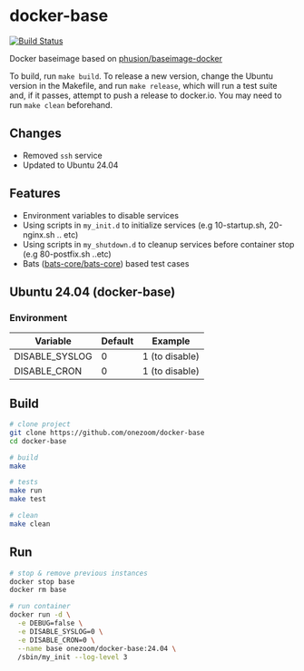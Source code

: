 # docker-base

[![Build Status](https://travis-ci.com/madharjan/docker-base.svg?branch=master)](https://travis-ci.com/madharjan/docker-base)

Docker baseimage based on [phusion/baseimage-docker](https://github.com/phusion/baseimage-docker)

To build, run `make build`. To release a new version, change the Ubuntu version in the
Makefile, and run `make release`, which will run a test suite and, if it passes,
attempt to push a release to docker.io. You may need to run `make clean` beforehand.

## Changes

* Removed `ssh` service
* Updated to Ubuntu 24.04

## Features

* Environment variables to disable services
* Using scripts in `my_init.d` to initialize services (e.g 10-startup.sh, 20-nginx.sh .. etc)
* Using scripts in `my_shutdown.d` to cleanup services before container stop (e.g 80-postfix.sh ..etc)
* Bats ([bats-core/bats-core](https://github.com/bats-core/bats-core)) based test cases

## Ubuntu 24.04 (docker-base)

### Environment

| Variable       | Default | Example        |
|----------------|---------|----------------|
| DISABLE_SYSLOG | 0       | 1 (to disable) |
| DISABLE_CRON   | 0       | 1 (to disable) |

## Build

```bash
# clone project
git clone https://github.com/onezoom/docker-base
cd docker-base

# build
make

# tests
make run
make test

# clean
make clean
```

## Run

```bash
# stop & remove previous instances
docker stop base
docker rm base

# run container
docker run -d \
  -e DEBUG=false \
  -e DISABLE_SYSLOG=0 \
  -e DISABLE_CRON=0 \
  --name base onezoom/docker-base:24.04 \
  /sbin/my_init --log-level 3
```

